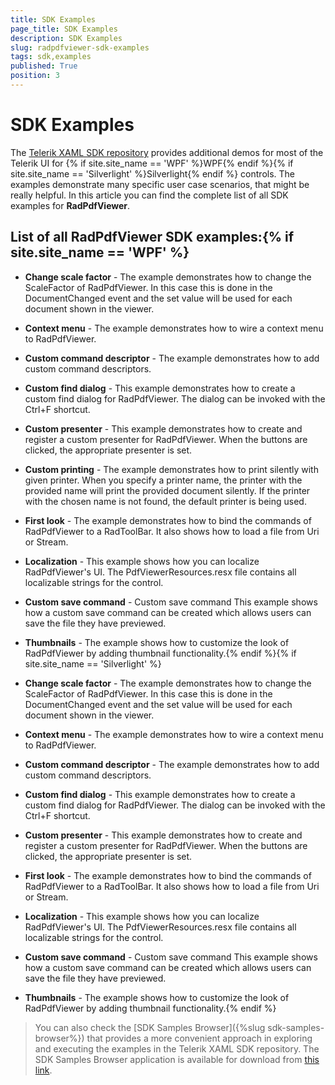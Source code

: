```yaml
---
title: SDK Examples
page_title: SDK Examples
description: SDK Examples
slug: radpdfviewer-sdk-examples
tags: sdk,examples
published: True
position: 3
---
```


# SDK Examples



The [Telerik XAML SDK repository](https://github.com/telerik/xaml-sdk/tree/master/) provides additional demos for most of the Telerik UI for {% if site.site_name == 'WPF' %}WPF{% endif %}{% if site.site_name == 'Silverlight' %}Silverlight{% endif %} controls. The examples demonstrate many specific user case scenarios, that might be really helpful. In this article you can find the complete list of all SDK examples for __RadPdfViewer__.

## List of all RadPdfViewer SDK examples:{% if site.site_name == 'WPF' %}

* __Change scale factor__ - The example demonstrates how to change the ScaleFactor of RadPdfViewer. In this case this is done in the DocumentChanged event and the set value will be used for each document shown in the viewer.

* __Context menu__ - The example demonstrates how to wire a context menu to RadPdfViewer.

* __Custom command descriptor__ - The example demonstrates how to add custom command descriptors.

* __Custom find dialog__ - This example demonstrates how to create a custom find dialog for RadPdfViewer. The dialog can be invoked with the Ctrl+F shortcut.

* __Custom presenter__ - This example demonstrates how to create and register a custom presenter for RadPdfViewer. When the buttons are clicked, the appropriate presenter is set.

* __Custom printing__ - The example demonstrates how to print silently with given printer. When you specify a printer name, the printer with the provided name will print the provided document silently. If the printer with the chosen name is not found, the default printer is being used.

* __First look__ - The example demonstrates how to bind the commands of RadPdfViewer to a RadToolBar. It also shows how to load a file from Uri or Stream.

* __Localization__ - This example shows how you can localize RadPdfViewer's UI.  The PdfViewerResources.resx file contains all localizable strings for the control.

* __Custom save command__ -  Custom save command  This example shows how a custom save command can be created which allows users can save the file they have previewed.

* __Thumbnails__ - The example shows how to customize the look of RadPdfViewer by adding thumbnail functionality.{% endif %}{% if site.site_name == 'Silverlight' %}

* __Change scale factor__ - The example demonstrates how to change the ScaleFactor of RadPdfViewer. In this case this is done in the DocumentChanged event and the set value will be used for each document shown in the viewer.

* __Context menu__ - The example demonstrates how to wire a context menu to RadPdfViewer.

* __Custom command descriptor__ - The example demonstrates how to add custom command descriptors.

* __Custom find dialog__ - This example demonstrates how to create a custom find dialog for RadPdfViewer. The dialog can be invoked with the Ctrl+F shortcut.

* __Custom presenter__ - This example demonstrates how to create and register a custom presenter for RadPdfViewer. When the buttons are clicked, the appropriate presenter is set.

* __First look__ - The example demonstrates how to bind the commands of RadPdfViewer to a RadToolBar. It also shows how to load a file from Uri or Stream.

* __Localization__ - This example shows how you can localize RadPdfViewer's UI.  The PdfViewerResources.resx file contains all localizable strings for the control.

* __Custom save command__ -  Custom save command  This example shows how a custom save command can be created which allows users can save the file they have previewed.

* __Thumbnails__ - The example shows how to customize the look of RadPdfViewer by adding thumbnail functionality.{% endif %}

>You can also check the [SDK Samples Browser]({%slug sdk-samples-browser%}) that provides a more convenient approach in exploring and executing the examples in the Telerik XAML SDK repository. The SDK Samples Browser application is available for download from [this link](http://demos.telerik.com/xaml-sdkbrowser/).

